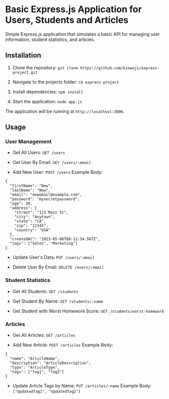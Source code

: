 # Basic Express.js Application for Users, Students and Articles
Simple Express.js application that simulates a basic API for managing user information, student statistics, and articles.

## Installation
1. Clone the repository:
`git clone https://github.com/kiowoji/express-project.git`

2. Navigate to the projects folder: 
`cd express-project`

3. Install dependencies:
`npm install`

4. Start the application:
`node app.js`

The application will be running at `http://localhost:3000`.

## Usage
### User Management

- Get All Users: 
`GET /users`

- Get User By Email:
`GET /users/:email`

- Add New User:
`POST /users`
Example Body:
```
{
  "firstName": "New",
  "lastName": "New",
  "email": "newemail@example.com",
  "password": "mysecretpassword",
  "age": 30,
  "address": {
    "street": "123 Main St",
    "city": "Anytown",
    "state": "CA",
    "zip": "12345",
    "country": "USA"
  },
  "createdAt": "2023-05-06T08:12:34.567Z",
  "tags": ["Sales", "Marketing"]
}
```

- Update User's Data: 
`PUT /users/:email`

- Delete User By Email:
`DELETE /users/:email`

### Student Statistics

- Get All Students:
`GET /students`

- Get Student By Name:
`GET /students/:name`

- Get Student with Worst Homework Score:
`GET /students/worst-homework`

### Articles

- Get All Articles:
`GET /articles`

- Add New Article:
`POST /articles`
Example Body:
```
{
  "name": "ArticleName",
  "description": "ArticleDescription",
  "type": "ArticleType",
  "tags": ["Tag1", "Tag2"]
}
```

- Update Article Tags by Name:
`PUT /articles/:name`
Example Body: 
`["UpdatedTag1", "UpdatedTag2"]`